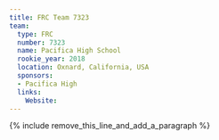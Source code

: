 ```yaml
---
title: FRC Team 7323
team:
  type: FRC
  number: 7323
  name: Pacifica High School
  rookie_year: 2018
  location: Oxnard, California, USA
  sponsors:
  - Pacifica High
  links:
    Website:
---
```


{% include remove_this_line_and_add_a_paragraph %}
